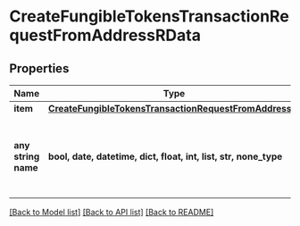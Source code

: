 # CreateFungibleTokensTransactionRequestFromAddressRData


## Properties
Name | Type | Description | Notes
------------ | ------------- | ------------- | -------------
**item** | [**CreateFungibleTokensTransactionRequestFromAddressRI**](CreateFungibleTokensTransactionRequestFromAddressRI.md) |  | 
**any string name** | **bool, date, datetime, dict, float, int, list, str, none_type** | any string name can be used but the value must be the correct type | [optional]

[[Back to Model list]](../README.md#documentation-for-models) [[Back to API list]](../README.md#documentation-for-api-endpoints) [[Back to README]](../README.md)


